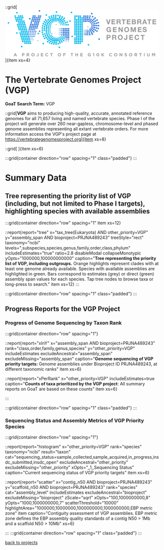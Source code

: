 ::grid[![GoaT](/static/images/VGP_logo.png)]{item xs=4}

# The Vertebrate Genomes Project (VGP)
**GoaT Search Term:** VGP 

::grid[**VGP** aims to producing high-quality, accurate, annotated reference genomes for all 71,657 living and named vertebrate species. Phase I of the project will generate over 260 near-gapless, chromosome-level and phased genome assemblies representing all extant vertebrate orders. For more information access the VGP's project page at https://vertebrategenomesproject.org]{item xs=8}

::grid[ ]{item xs=6}

:::grid{container direction="row" spacing="1" class="padded"}
:::

# Summary Data

## Tree representing the priority list of VGP (including, but not limited to Phase I targets), highlighting species with available assemblies

:::grid{container direction="row" spacing="1" item xs=12}

::report{report="tree" x="tax_tree(Eukaryota) AND other_priority=VGP" y="assembly_span AND bioproject=PRJNA489243" treeStyle="rect" taxonomy="ncbi" levels=",subspecies,species,genus,family,order,class,phylum" includeEstimates="true" ratio=2.8 disableModal collapseMonotypic yOpts="1000000,100000000000" caption="**Tree representing the priority list of VGP, including outgroups.** Orange highlights represent clades with at least one genome already available. Species with available assemblies are highlighted in green. Bars correspond to estimates (grey) or direct (green) assembly span values for each species. Tap tree nodes to browse taxa or long-press to search." item xs=12}
:::


:::grid{container direction="row" spacing="1" class="padded"}
:::

## Progress Reports for the VGP Project
### Progress of Genome Sequencing by Taxon Rank
:::grid{container direction="row" spacing="1"}

::report{report="xInY" x="assembly_span AND bioproject=PRJNA489243" rank="class,order,family,genus,species" y="other_priority=VGP" includeEstimates excludeAncestral="assembly_span" excludeMissing="assembly_span" caption="**Genome sequencing of VGP priority targets:** Genome assemblies under Bioproject ID PRJNA489243, at different taxonomic ranks" item xs=6}

::report{report="xPerRank" x="other_priority=VGP" includeEstimates=true caption="**Counts of taxa prioritized by the VGP project**: All summary reports on GoaT are based on these counts" item xs=6}

:::

:::grid{container direction="row" spacing="1" class="padded"}
:::

### Sequencing Status and Assembly Metrics of VGP Priority Species

:::grid{container direction="row" spacing="1"}

::report{report="histogram" x="other_priority=VGP" rank="species" taxonomy="ncbi" result="taxon" cat="sequencing_status=sample_collected,sample_acquired,in_progress,insdc_submitted,insdc_open" excludeAncestral="other_priority" excludeMissing="other_priority" xOpts=",,1,,Sequencing Status" caption="Current sequencing status of VGP priority targets" item xs=6}

::report{report="scatter" x="contig_n50 AND bioproject=PRJNA489243" y="scaffold_n50 AND bioproject=PRJNA489243" rank="species" cat="assembly_level" includeEstimates excludeAncestral="bioproject" excludeMissing="bioproject" zScale="sqrt" xOpts="100,1000000000,8" yOpts="1000,1000000000,7" scatterThreshold="10000" highlightArea="1000000,10000000,1000000000,1000000000,EBP metric zone" item caption="Contiguity assessment of VGP assemblies. EBP metric zone defines the EBP assembly quality standards of a contig N50 > 1Mb and a scaffold N50 > 10Mb" xs=6}

:::
:::grid{container direction="row" spacing="1" class="padded"}
:::



[back to projects](/projects)
